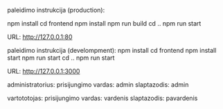 paleidimo instrukcija (production):

npm install
cd frontend
npm install
npm run build
cd ..
npm run start
 
URL:
http://127.0.0.1:80
 
paleidimo instrukcija (develompment):
npm install
cd frontend
npm install
start npm run start
cd ..
npm run start
 
URL:
http://127.0.0.1:3000
 
administratorius:
    prisijungimo vardas:
    admin
    slaptazodis:
    admin
 
vartototojas:
    prisijungimo vardas:
    vardenis
    slaptazodis:
    pavardenis
